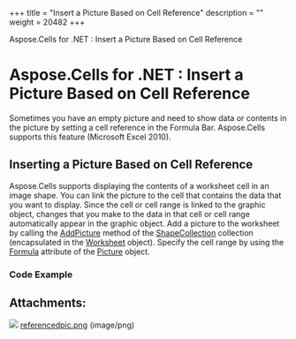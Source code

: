 +++
title = "Insert a Picture Based on Cell Reference" 
description = "" 
weight = 20482 
+++

Aspose.Cells for .NET : Insert a Picture Based on Cell Reference  

# Aspose.Cells for .NET : Insert a Picture Based on Cell Reference


Sometimes you have an empty picture and need to show data or contents in the picture by setting a cell reference in the Formula Bar. Aspose.Cells supports this feature (Microsoft Excel 2010).

## Inserting a Picture Based on Cell Reference

Aspose.Cells supports displaying the contents of a worksheet cell in an image shape. You can link the picture to the cell that contains the data that you want to display. Since the cell or cell range is linked to the graphic object, changes that you make to the data in that cell or cell range automatically appear in the graphic object. Add a picture to the worksheet by calling the [AddPicture](https://apireference.aspose.com/net/cells/aspose.cells.drawing/shapecollection/methods/addpicture/index) method of the [ShapeCollection](https://apireference.aspose.com/net/cells/aspose.cells.drawing/shapecollection) collection (encapsulated in the [Worksheet](https://apireference.aspose.com/net/cells/aspose.cells/worksheet) object). Specify the cell range by using the [Formula](https://apireference.aspose.com/net/cells/aspose.cells.drawing/picture/properties/formula) attribute of the [Picture](https://apireference.aspose.com/net/cells/aspose.cells.drawing/picture) object.

### Code Example

## Attachments:

![](https://docs2.aspose.com/cells/net/images/icons/bullet_blue.gif) [referencedpic.png](https://docs2.aspose.com/cells/net/attachments/5017634/5112279.png) (image/png)  

